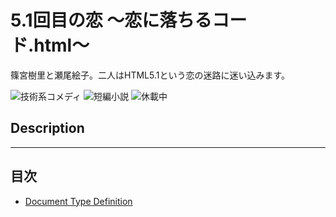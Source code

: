 5.1回目の恋 〜恋に落ちるコード.html〜
=====================================

篠宮樹里と瀬尾絵子。二人はHTML5.1という恋の迷路に迷い込みます。

![技術系コメディ](https://img.shields.io/badge/%E3%82%B8%E3%83%A3%E3%83%B3%E3%83%AB-%E6%8A%80%E8%A1%93%E7%B3%BB%E3%82%B3%E3%83%A1%E3%83%87%E3%82%A3-brightgreen.svg)
![短編小説](https://img.shields.io/badge/%E5%BD%A2%E5%BC%8F-%E7%9F%AD%E7%B7%A8%E5%B0%8F%E8%AA%AC-orange.svg)
![休載中](https://img.shields.io/badge/%E5%9F%B7%E7%AD%86%E7%8A%B6%E6%B3%81-%E4%BC%91%E8%BC%89%E4%B8%AD-red.svg)

## Description

----

## 目次

* [Document Type Definition](episodes/01.md)
